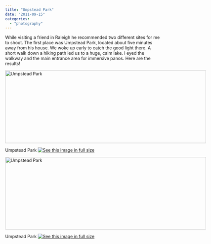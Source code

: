 ```yaml
---
title: "Umpstead Park"
date: "2011-09-15"
categories: 
  - "photography"
---
```

While visiting a friend in Raleigh he recommended two different sites for me to shoot. The first place was Umpstead Park, located about five minutes away from his house. We woke up early to catch the good light there. A short walk down a hiking path led us to a huge, calm lake. I eyed the walkway and the main entrance area for immersive panos. Here are the results!

<div class='wp-caption aligncenter' style='width: 660px; margin-left: auto; margin-right: auto;'>
<img width='650px' height='236px' alt="Umpstead Park" title='Umpstead Park' src='/uploads/2011/09/15Raleigh/umpstead_1_m.jpg'>
<p class='wp-caption-text'>Umpstead Park <a href='/uploads/2011/09/15Raleigh/umpstead_1_l.jpg'><img alt='See this image in full size' src='/static/fs_img.jpg' /></a></p>
</div>

<div class='wp-caption aligncenter' style='width: 660px; margin-left: auto; margin-right: auto;'>
<img width='650px' height='235px' alt="Umpstead Park" title='Umpstead Park' src='/uploads/2011/09/15Raleigh/umpstead_2_m.jpg'>
<p class='wp-caption-text'>Umpstead Park <a href='/uploads/2011/09/15Raleigh/umpstead_2_l.jpg'><img alt='See this image in full size' src='/static/fs_img.jpg' /></a></p>
</div>

